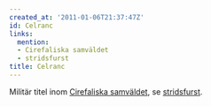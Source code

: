```yaml
---
created_at: '2011-01-06T21:37:47Z'
id: Celranc
links:
  mention:
  - Cirefaliska samväldet
  - stridsfurst
title: Celranc
---
```


Militär titel inom [Cirefaliska samväldet], se [stridsfurst].

  [Cirefaliska samväldet]: Cirefaliska_samväldet
  [stridsfurst]: stridsfurst